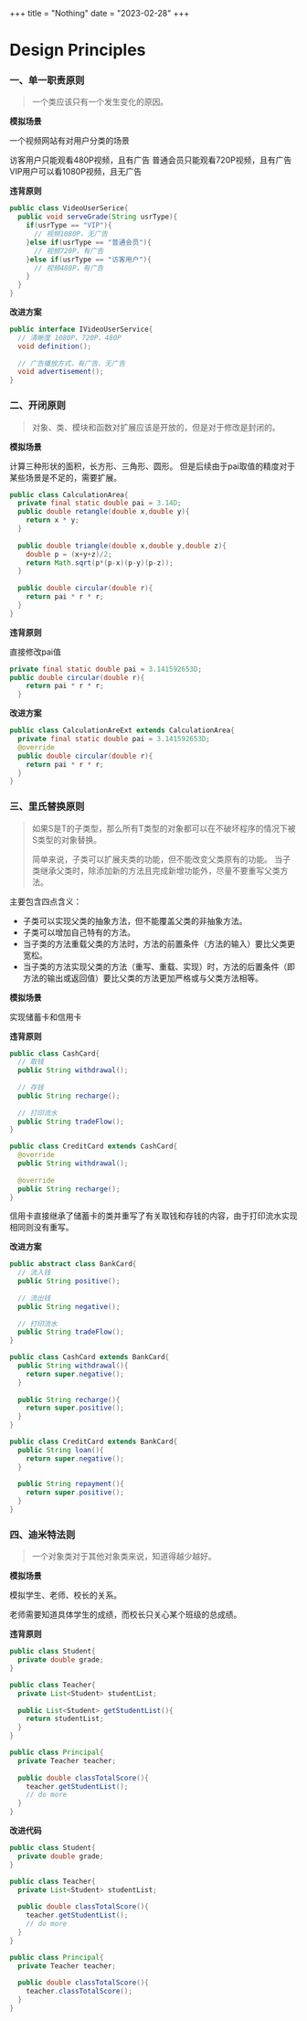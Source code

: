 +++
title = "Nothing"
date = "2023-02-28"
+++

# Design Principles

### 一、单一职责原则

> 一个类应该只有一个发生变化的原因。



**模拟场景**

一个视频网站有对用户分类的场景

访客用户只能观看480P视频，且有广告
普通会员只能观看720P视频，且有广告
VIP用户可以看1080P视频，且无广告



**违背原则**

```java
public class VideoUserSerice{
  public void serveGrade(String usrType){
    if(usrType == "VIP"){
      // 视频1080P，无广告
    }else if(usrType == "普通会员"){
      // 视频720P，有广告
    }else if(usrType == "访客用户"){
      // 视频480P，有广告
    }
  }
}
```



**改进方案**

```java
public interface IVideoUserService{
  // 清晰度 1080P、720P、480P
  void definition();
  
  // 广告播放方式，有广告、无广告
  void advertisement();
}
```



### 二、开闭原则

> 对象、类、模块和函数对扩展应该是开放的，但是对于修改是封闭的。



**模拟场景**

计算三种形状的面积，长方形、三角形、圆形。
但是后续由于pai取值的精度对于某些场景是不足的，需要扩展。

```java
public class CalculationArea{
  private final static double pai = 3.14D;
  public double retangle(double x,double y){
    return x * y;
  }
  
  public double triangle(double x,double y,double z){
    double p = (x+y+z)/2;
    return Math.sqrt(p*(p-x)(p-y)(p-z));
  }
  
  public double circular(double r){
    return pai * r * r;
  }
}
```



**违背原则**

直接修改pai值

```java
private final static double pai = 3.141592653D;
public double circular(double r){
    return pai * r * r;
  }
```



**改进方案**

```java
public class CalculationAreExt extends CalculationArea{
  private final static double pai = 3.141592653D;
  @override
  public double circular(double r){
    return pai * r * r;
  }
}
```



### 三、里氏替换原则

> 如果S是T的子类型，那么所有T类型的对象都可以在不破坏程序的情况下被S类型的对象替换。
>
> 简单来说，子类可以扩展夫类的功能，但不能改变父类原有的功能。
> 当子类继承父类时，除添加新的方法且完成新增功能外，尽量不要重写父类方法。

主要包含四点含义：

* 子类可以实现父类的抽象方法，但不能覆盖父类的非抽象方法。
* 子类可以增加自己特有的方法。
* 当子类的方法重载父类的方法时，方法的前置条件（方法的输入）要比父类更宽松。
* 当子类的方法实现父类的方法（重写、重载、实现）时，方法的后置条件（即方法的输出或返回值）要比父类的方法更加严格或与父类方法相等。



**模拟场景**

实现储蓄卡和信用卡



**违背原则**

```java
public class CashCard{
  // 取钱
  public String withdrawal();
  
  // 存钱
  public String recharge();
  
  // 打印流水
  public String tradeFlow();
}

public class CreditCard extends CashCard{
  @override
  public String withdrawal();
  
  @override
  public String recharge();
}
```

信用卡直接继承了储蓄卡的类并重写了有关取钱和存钱的内容，由于打印流水实现相同则没有重写。



**改进方案**

```java
public abstract class BankCard{
  // 流入钱
  public String positive();
  
  // 流出钱
  public String negative();
  
  // 打印流水
  public String tradeFlow();
}

public class CashCard extends BankCard{
  public String withdrawal(){
    return super.negative();
  }
  
  public String recharge(){
    return super.positive();
  }
}

public class CreditCard extends BankCard{
  public String loan(){
    return super.negative();
  }
  
  public String repayment(){
    return super.positive();
  }
}
```

### 四、迪米特法则

> 一个对象类对于其他对象类来说，知道得越少越好。

**模拟场景**

模拟学生、老师、校长的关系。

老师需要知道具体学生的成绩，而校长只关心某个班级的总成绩。



**违背原则**

```java
public class Student{
  private double grade;
}

public class Teacher{
  private List<Student> studentList;
  
  public List<Student> getStudentList(){
    return studentList;
  }
}

public class Principal{
  private Teacher teacher;
  
  public double classTotalScore(){
    teacher.getStudentList();
    // do more
  }
}
```



**改进代码**

```java
public class Student{
  private double grade;
}

public class Teacher{
  private List<Student> studentList;
  
  public double classTotalScore(){
    teacher.getStudentList();
    // do more
  }
}

public class Principal{
  private Teacher teacher;
  
  public double classTotalScore(){
    teacher.classTotalScore();
  }
}
```

